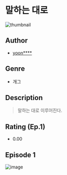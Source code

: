 # 말하는 대로
![thumbnail](https://image-comic.pstatic.net/user_contents_data/challenge_comic/2023/05/25/upload_3905296223550269029_480x623.jpeg)

## Author
- [yoon****](https://comic.naver.com/artistTitle?id=367322)

## Genre
- 개그

## Description
> 말하는 대로 이루어진다.


## Rating (Ep.1)
- 0.00

## Episode 1
![image](https://image-comic.pstatic.net/user_contents_data/challenge_comic/2023/05/25/367322/upload_4121466982026469686.jpeg)
